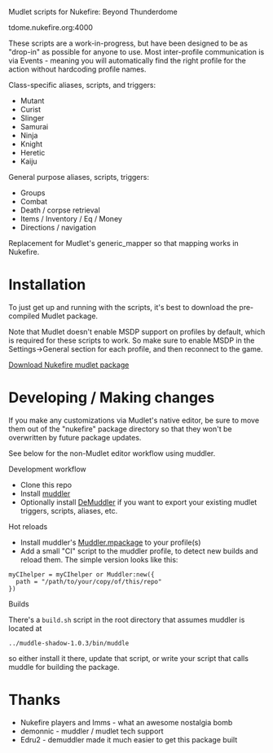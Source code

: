 Mudlet scripts for Nukefire: Beyond Thunderdome

tdome.nukefire.org:4000

These scripts are a work-in-progress, but have been designed to be as "drop-in" as possible for anyone to use.
Most inter-profile communication is via Events - meaning you will automatically find the right profile for the action without hardcoding profile names.

Class-specific aliases, scripts, and triggers:

- Mutant
- Curist
- Slinger
- Samurai
- Ninja
- Knight
- Heretic
- Kaiju

General purpose aliases, scripts, triggers:

- Groups
- Combat
- Death / corpse retrieval
- Items / Inventory / Eq / Money
- Directions / navigation

Replacement for Mudlet's generic_mapper so that mapping works in Nukefire.

# Installation

To just get up and running with the scripts, it's best to download the pre-compiled Mudlet package.

Note that Mudlet doesn't enable MSDP support on profiles by default, which is required for these scripts to work.
So make sure to enable MSDP in the Settings->General section for each profile, and then reconnect to the game.

[Download Nukefire mudlet package](https://github.com/rparet/nukefire-mudlet/releases/latest)

# Developing / Making changes

If you make any customizations via Mudlet's native editor, be sure to move them out of the "nukefire" package directory
so that they won't be overwritten by future package updates.

See below for the non-Mudlet editor workflow using muddler.

Development workflow

- Clone this repo
- Install [muddler](https://github.com/demonnic/muddler)
- Optionally install [DeMuddler](https://github.com/Edru2/DeMuddler/) if you want to export your existing mudlet triggers, scripts, aliases, etc.

Hot reloads

- Install muddler's [Muddler.mpackage](https://github.com/demonnic/muddler/releases) to your profile(s)
- Add a small "CI" script to the muddler profile, to detect new builds and reload them. The simple version looks like this:

```
myCIhelper = myCIhelper or Muddler:new({
  path = "/path/to/your/copy/of/this/repo"
})
```

Builds

There's a `build.sh` script in the root directory that assumes muddler is located at

`../muddle-shadow-1.0.3/bin/muddle`

so either install it there, update that script, or write your script that calls muddle for building the package.

# Thanks

- Nukefire players and Imms - what an awesome nostalgia bomb
- demonnic - muddler / mudlet tech support
- Edru2 - demuddler made it much easier to get this package built
